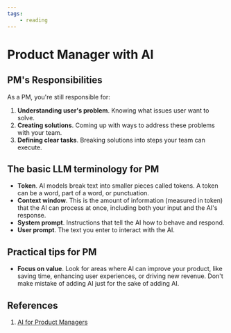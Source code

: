 ```yaml
---
tags:
    - reading
---
```


# Product Manager with AI

## PM's Responsibilities

As a PM, you're still responsible for:

1. **Understanding user's problem**. Knowing what issues user want to solve.
2. **Creating solutions**. Coming up with ways to address these problems with your team.
3. **Defining clear tasks**. Breaking solutions into steps your team can execute.

## The basic LLM terminology for PM

- **Token**. AI models break text into smaller pieces called tokens. A token can be a word, part of a word, or punctuation.
- **Context window**. This is the amount of information (measured in token) that the AI can process at once, including both your input and the AI's response.
- **System prompt**. Instructions that tell the AI how to behave and respond.
- **User prompt**. The text you enter to interact with the AI.

## Practical tips for PM

- **Focus on value**. Look for areas where AI can improve your product, like saving time, enhancing user experiences, or driving new revenue. Don't make mistake of adding AI just for the sake of adding AI.

## References

1. [AI for Product Managers](https://productme.org/posts/ai-for-product-managers)
